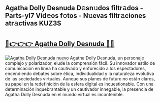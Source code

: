 ## Agatha Dolly Desnuda D𝚎sn𝚞dos filtr𝚊dos - Parts-yI7 Vid𝚎os f𝚘tos - N𝚞evas filtr𝚊ciones atr𝚊ctivas KUZ3S

# <h2><a href="http://mb4bf8.tromn.icu/?c=Agatha+Dolly+Desnuda">🔗👉👉👉 Agatha Dolly Desnuda 🔗🔗</a></h2>

[![Agatha Dolly Desnuda nuevo](https://i.imgur.com/pEAQMta.gif)](http://mb4bf8.tromn.icu/?c=Agatha+Dolly+Desnuda)
Agatha Dolly Desnuda, un personaje complejo y polarizador, elude la comprensión fácil. Su innovador estilo de comunicación en línea ha cautivado y enfurecido a los espectadores, encendiendo debates sobre ética, individualidad y la naturaleza evolutiva de las sociedades virtuales. Aunque sus planes de futuro no están claros, su papel en la redefinición de la esfera digital es incuestionable. Con una determinación inquebrantable y un cautivador innegable, la presencia de Agatha Dolly Desnuda en el mundo virtual es incontenible.
